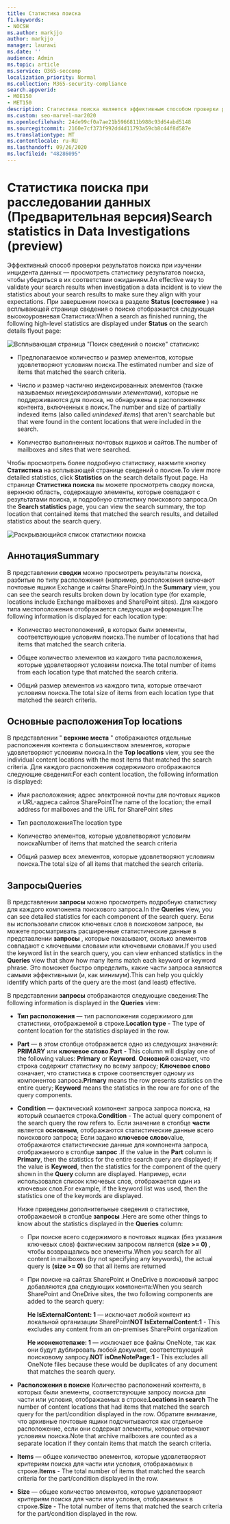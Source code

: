 ```yaml
---
title: Статистика поиска
f1.keywords:
- NOCSH
ms.author: markjjo
author: markjjo
manager: laurawi
ms.date: ''
audience: Admin
ms.topic: article
ms.service: O365-seccomp
localization_priority: Normal
ms.collection: M365-security-compliance
search.appverid:
- MOE150
- MET150
description: Статистика поиска является эффективным способом проверки результатов поиска и отображения всплывающей страницы "сведения о поиске".
ms.custom: seo-marvel-mar2020
ms.openlocfilehash: 24de99cf0a7ae21b5966811b988c93d64abd5148
ms.sourcegitcommit: 2160e7cf373f992dd4d11793a59cb8c44f8d587e
ms.translationtype: MT
ms.contentlocale: ru-RU
ms.lasthandoff: 09/26/2020
ms.locfileid: "48286095"
---
```

# <a name="search-statistics-in-data-investigations-preview"></a><span data-ttu-id="10e74-103">Статистика поиска при расследовании данных (Предварительная версия)</span><span class="sxs-lookup"><span data-stu-id="10e74-103">Search statistics in Data Investigations (preview)</span></span>

<span data-ttu-id="10e74-104">Эффективный способ проверки результатов поиска при изучении инцидента данных — просмотреть статистику результатов поиска, чтобы убедиться в их соответствии ожиданиям.</span><span class="sxs-lookup"><span data-stu-id="10e74-104">An effective way to validate your search results when investigation a data incident is to view the statistics about your search results to make sure they align with your expectations.</span></span> <span data-ttu-id="10e74-105">При завершении поиска в разделе **Status (состояние** ) на всплывающей странице сведения о поиске отображается следующая высокоуровневая Статистика:</span><span class="sxs-lookup"><span data-stu-id="10e74-105">When a search as finished running, the following high-level statistics are displayed under **Status** on the search details flyout page:</span></span>

![Всплывающая страница "Поиск сведений о поиске" статисикс](../media/SearchDetailsFlyout.png)

- <span data-ttu-id="10e74-107">Предполагаемое количество и размер элементов, которые удовлетворяют условиям поиска.</span><span class="sxs-lookup"><span data-stu-id="10e74-107">The estimated number and size of items that matched the search criteria.</span></span>

- <span data-ttu-id="10e74-108">Число и размер частично индексированных элементов (также называемых *неиндексированными элементами*), которые не поддерживаются для поиска, но обнаружены в расположениях контента, включенных в поиск.</span><span class="sxs-lookup"><span data-stu-id="10e74-108">The number and size of partially indexed items (also called *unindexed items*) that aren't searchable but that were found in the content locations that were included in the search.</span></span>

- <span data-ttu-id="10e74-109">Количество выполненных почтовых ящиков и сайтов.</span><span class="sxs-lookup"><span data-stu-id="10e74-109">The number of mailboxes and sites that were searched.</span></span>

<span data-ttu-id="10e74-110">Чтобы просмотреть более подробную статистику, нажмите кнопку **Статистика** на всплывающей странице сведений о поиске.</span><span class="sxs-lookup"><span data-stu-id="10e74-110">To view more detailed statistics, click **Statistics** on the search details flyout page.</span></span> <span data-ttu-id="10e74-111">На странице **Статистика поиска** вы можете просмотреть сводку поиска, верхнюю область, содержащую элементы, которые совпадают с результатами поиска, и подробную статистику поискового запроса.</span><span class="sxs-lookup"><span data-stu-id="10e74-111">On the **Search statistics** page, you can view the search summary, the top location that contained items that matched the search results, and detailed statistics about the search query.</span></span>

![Раскрывающийся список статистики поиска](../media/SearchStatisticsDropDownList.png)

## <a name="summary"></a><span data-ttu-id="10e74-113">Аннотация</span><span class="sxs-lookup"><span data-stu-id="10e74-113">Summary</span></span>

<span data-ttu-id="10e74-114">В представлении **сводки** можно просмотреть результаты поиска, разбитые по типу расположения (например, расположения включают почтовые ящики Exchange и сайты SharePoint).</span><span class="sxs-lookup"><span data-stu-id="10e74-114">In the **Summary** view, you can see the search results broken down by location type (for example, locations include Exchange mailboxes and SharePoint sites).</span></span> <span data-ttu-id="10e74-115">Для каждого типа местоположения отображается следующая информация:</span><span class="sxs-lookup"><span data-stu-id="10e74-115">The following information is displayed for each location type:</span></span>

- <span data-ttu-id="10e74-116">Количество местоположений, в которых были элементы, соответствующие условиям поиска.</span><span class="sxs-lookup"><span data-stu-id="10e74-116">The number of locations that had items that matched the search criteria.</span></span>

- <span data-ttu-id="10e74-117">Общее количество элементов из каждого типа расположения, которые удовлетворяют условиям поиска.</span><span class="sxs-lookup"><span data-stu-id="10e74-117">The total number of items from each location type that matched the search criteria.</span></span>

- <span data-ttu-id="10e74-118">Общий размер элементов из каждого типа, которые отвечают условиям поиска.</span><span class="sxs-lookup"><span data-stu-id="10e74-118">The total size of items from each location type that matched the search criteria.</span></span>

## <a name="top-locations"></a><span data-ttu-id="10e74-119">Основные расположения</span><span class="sxs-lookup"><span data-stu-id="10e74-119">Top locations</span></span>

<span data-ttu-id="10e74-120">В представлении " **верхние места** " отображаются отдельные расположения контента с большинством элементов, которые удовлетворяют условиям поиска.</span><span class="sxs-lookup"><span data-stu-id="10e74-120">In the **Top locations** view, you see the individual content locations with the most items that matched the search criteria.</span></span> <span data-ttu-id="10e74-121">Для каждого расположения содержимого отображаются следующие сведения:</span><span class="sxs-lookup"><span data-stu-id="10e74-121">For each content location, the following information is displayed:</span></span>

- <span data-ttu-id="10e74-122">Имя расположения; адрес электронной почты для почтовых ящиков и URL-адреса сайтов SharePoint</span><span class="sxs-lookup"><span data-stu-id="10e74-122">The name of the location; the email address for mailboxes and the URL for SharePoint sites</span></span>

- <span data-ttu-id="10e74-123">Тип расположения</span><span class="sxs-lookup"><span data-stu-id="10e74-123">The location type</span></span>

- <span data-ttu-id="10e74-124">Количество элементов, которые удовлетворяют условиям поиска</span><span class="sxs-lookup"><span data-stu-id="10e74-124">Number of items that matched the search criteria</span></span>

- <span data-ttu-id="10e74-125">Общий размер всех элементов, которые удовлетворяют условиям поиска.</span><span class="sxs-lookup"><span data-stu-id="10e74-125">The total size of all items that matched the search criteria.</span></span>

## <a name="queries"></a><span data-ttu-id="10e74-126">Запросы</span><span class="sxs-lookup"><span data-stu-id="10e74-126">Queries</span></span>

<span data-ttu-id="10e74-127">В представлении **запросы** можно просмотреть подробную статистику для каждого компонента поискового запроса.</span><span class="sxs-lookup"><span data-stu-id="10e74-127">In the **Queries** view, you can see detailed statistics for each component of the search query.</span></span> <span data-ttu-id="10e74-128">Если вы использовали список ключевых слов в поисковом запросе, вы можете просматривать расширенные статистические данные в представлении **запросы** , которые показывают, сколько элементов совпадают с ключевыми словами или ключевыми словами.</span><span class="sxs-lookup"><span data-stu-id="10e74-128">If you used the keyword list in the search query, you can view enhanced statistics in the **Queries** view  that show how many items match each keyword or keyword phrase.</span></span> <span data-ttu-id="10e74-129">Это поможет быстро определить, какие части запроса являются самыми эффективными (и, как минимум).</span><span class="sxs-lookup"><span data-stu-id="10e74-129">This can help you quickly identify which parts of the query are the most (and least) effective.</span></span> 

<span data-ttu-id="10e74-130">В представлении **запросы** отображаются следующие сведения:</span><span class="sxs-lookup"><span data-stu-id="10e74-130">The following information is displayed in the **Queries** view:</span></span>

 - <span data-ttu-id="10e74-131">**Тип расположения** — тип расположения содержимого для статистики, отображаемой в строке.</span><span class="sxs-lookup"><span data-stu-id="10e74-131">**Location type** - The type of content location for the statistics displayed in the row.</span></span>

- <span data-ttu-id="10e74-132">**Part** — в этом столбце отображается одно из следующих значений: **PRIMARY** или **ключевое слово**.</span><span class="sxs-lookup"><span data-stu-id="10e74-132">**Part** - This column will display one of the following values: **Primary** or **Keyword**.</span></span> <span data-ttu-id="10e74-133">**Основной** означает, что строка содержит статистику по всему запросу; **Ключевое слово** означает, что статистика в строке соответствует одному из компонентов запроса.</span><span class="sxs-lookup"><span data-stu-id="10e74-133">**Primary** means the row presents statistics on the entire query; **Keyword** means the statistics in the row are for one of the query components.</span></span>

- <span data-ttu-id="10e74-134">**Condition** — фактический компонент запроса запроса поиска, на который ссылается строка.</span><span class="sxs-lookup"><span data-stu-id="10e74-134">**Condition** - The actual query component of the search query the row refers to.</span></span> <span data-ttu-id="10e74-135">Если значение в столбце **части** является **основным**, отображаются статистические данные всего поискового запроса; Если задано **ключевое слово**value, отображаются статистические данные для компонента запроса, отображаемого в столбце **запрос** .</span><span class="sxs-lookup"><span data-stu-id="10e74-135">If the value in the **Part** column is **Primary**, then the statistics for the entire search query are displayed; if the value is **Keyword**, then the statistics for the component of the query shown in the **Query** column are displayed.</span></span> <span data-ttu-id="10e74-136">Например, если использовался список ключевых слов, отображается один из ключевых слов.</span><span class="sxs-lookup"><span data-stu-id="10e74-136">For example, if the keyword list was used, then the statistics one of the keywords are displayed.</span></span>

  <span data-ttu-id="10e74-137">Ниже приведены дополнительные сведения о статистике, отображаемой в столбце **запросы** .</span><span class="sxs-lookup"><span data-stu-id="10e74-137">Here are some other things to know about the statistics displayed in the **Queries** column:</span></span>
  
  - <span data-ttu-id="10e74-138">При поиске всего содержимого в почтовых ящиках (без указания ключевых слов) фактическим запросом является **(size >= 0)** , чтобы возвращались все элементы.</span><span class="sxs-lookup"><span data-stu-id="10e74-138">When you search for all content in mailboxes (by not specifying any keywords), the actual query is **(size >= 0)** so that all items are returned</span></span>
  
  - <span data-ttu-id="10e74-139">При поиске на сайтах SharePoint и OneDrive в поисковый запрос добавляются два следующих компонента:</span><span class="sxs-lookup"><span data-stu-id="10e74-139">When you search SharePoint and OneDrive sites, the two following components are added to the search query:</span></span>
    
    <span data-ttu-id="10e74-140">**Не IsExternalContent: 1** — исключает любой контент из локальной организации SharePoint</span><span class="sxs-lookup"><span data-stu-id="10e74-140">**NOT IsExternalContent:1** - This excludes any content from an on-premises SharePoint organization</span></span>
    
    <span data-ttu-id="10e74-141">**Не исоненотепаже: 1** — исключает все файлы OneNote, так как они будут дублировать любой документ, соответствующий поисковому запросу.</span><span class="sxs-lookup"><span data-stu-id="10e74-141">**NOT isOneNotePage:1** - This excludes all OneNote files because these would be duplicates of any document that matches the search query.</span></span>

- <span data-ttu-id="10e74-142">**Расположения в поиске** Количество расположений контента, в которых были элементы, соответствующие запросу поиска для части или условия, отображаемых в строке.</span><span class="sxs-lookup"><span data-stu-id="10e74-142">**Locations in search** The number of content locations that had items that matched the search query for the part/condition displayed in the row.</span></span> <span data-ttu-id="10e74-143">Обратите внимание, что архивные почтовые ящики подсчитываются как отдельное расположение, если они содержат элементы, которые отвечают условиям поиска.</span><span class="sxs-lookup"><span data-stu-id="10e74-143">Note that archive mailboxes are counted as a separate location if they contain items that match the search criteria.</span></span>

- <span data-ttu-id="10e74-144">**Items** — общее количество элементов, которые удовлетворяют критериям поиска для части или условия, отображаемых в строке.</span><span class="sxs-lookup"><span data-stu-id="10e74-144">**Items** - The total number of items that matched the search criteria for the part/condition displayed in the row.</span></span>

- <span data-ttu-id="10e74-145">**Size** — общее количество элементов, которые удовлетворяют критериям поиска для части или условия, отображаемых в строке.</span><span class="sxs-lookup"><span data-stu-id="10e74-145">**Size** - The total number of items that matched the search criteria for the part/condition displayed in the row.</span></span>

